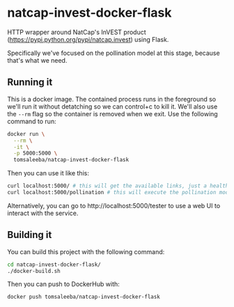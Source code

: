 # natcap-invest-docker-flask

HTTP wrapper around NatCap's InVEST product (https://pypi.python.org/pypi/natcap.invest) using Flask.

Specifically we've focused on the pollination model at this stage, because that's what we need.

## Running it

This is a docker image. The contained process runs in the foreground so we'll run it without detatching so we can control+c to kill it. We'll also use the `--rm` flag so the container is removed when we exit. Use the following command to run:
```bash
docker run \
  --rm \
  -it \
  -p 5000:5000 \
  tomsaleeba/natcap-invest-docker-flask
```

Then you can use it like this:
```bash
curl localhost:5000/ # this will get the available links, just a healthcheck really
curl localhost:5000/pollination # this will execute the pollination model
```

Alternatively, you can go to http://localhost:5000/tester to use a web UI to interact with the service.

## Building it

You can build this project with the following command:
```bash
cd natcap-invest-docker-flask/
./docker-build.sh
```

Then you can push to DockerHub with:
```bash
docker push tomsaleeba/natcap-invest-docker-flask
```
